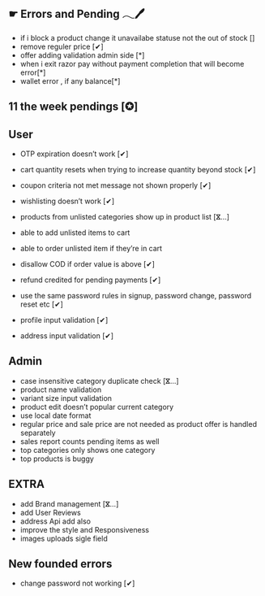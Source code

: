☛ Errors and Pending 𓂃🖊
------------------------

- if i block a product change it unavailabe  statuse not the out of stock []
- remove reguler price [✔]
- offer adding validation admin side [*]
- when i exit razor pay without payment completion that will become error[*]
- wallet error , if any balance[*]


11 the week pendings [✪]
------------------------

 User 
------

- OTP expiration doesn’t work [✔]

- cart quantity resets when trying to increase quantity beyond stock [✔]
- coupon criteria not met message not shown properly  [✔]
- wishlisting doesn’t work [✔]
- products from unlisted categories show up in product list [ⴵ...] 
- able to add unlisted items to cart 
- able to order unlisted item if they’re in cart
- disallow COD if order value is above [✔]
- refund credited for pending payments [✔]
- use the same password rules in signup, password change, password reset etc [✔]
- profile input validation [✔]
- address input validation [✔]

 Admin
-------

- case insensitive category duplicate check [ⴵ...] 
- product name validation
- variant size input validation
- product edit doesn’t popular current category 
- use local date format 
- regular price and sale price are not needed as product offer is handled separately 
- sales report counts pending items as well
- top categories only shows one category 
- top products is buggy 



 EXTRA
-------

- add Brand management [ⴵ...]
- add User Reviews  
- address Api add also 
- improve the style and Responsiveness 
- images uploads sigle field



 New founded errors
--------------------

- change password not working [✔]


